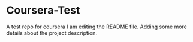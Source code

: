 # Coursera-Test
A test repo for coursera
I am editing the README file. Adding some more details about the project description.
